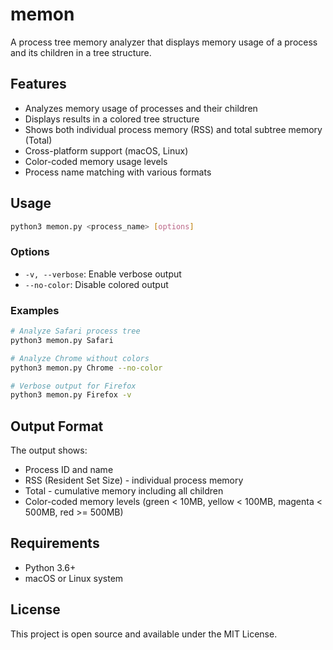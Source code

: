 # memon

A process tree memory analyzer that displays memory usage of a process and its children in a tree structure.

## Features

- Analyzes memory usage of processes and their children
- Displays results in a colored tree structure
- Shows both individual process memory (RSS) and total subtree memory (Total)
- Cross-platform support (macOS, Linux)
- Color-coded memory usage levels
- Process name matching with various formats

## Usage

```bash
python3 memon.py <process_name> [options]
```

### Options

- `-v, --verbose`: Enable verbose output
- `--no-color`: Disable colored output

### Examples

```bash
# Analyze Safari process tree
python3 memon.py Safari

# Analyze Chrome without colors
python3 memon.py Chrome --no-color

# Verbose output for Firefox
python3 memon.py Firefox -v
```

## Output Format

The output shows:
- Process ID and name
- RSS (Resident Set Size) - individual process memory
- Total - cumulative memory including all children
- Color-coded memory levels (green < 10MB, yellow < 100MB, magenta < 500MB, red >= 500MB)

## Requirements

- Python 3.6+
- macOS or Linux system

## License

This project is open source and available under the MIT License.